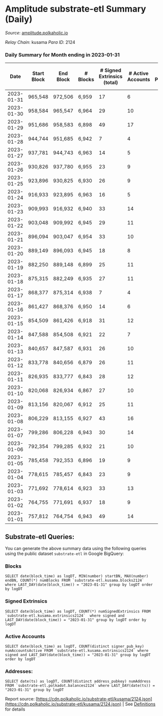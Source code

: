 # Amplitude substrate-etl Summary (Daily)

_Source_: [amplitude.polkaholic.io](https://amplitude.polkaholic.io)

*Relay Chain*: kusama
*Para ID*: 2124



### Daily Summary for Month ending in 2023-01-31


| Date | Start Block | End Block | # Blocks | # Signed Extrinsics (total) | # Active Accounts | # Passive | # New | # Addresses with Balances | # Events | # Transfers | # XCM Transfers In | # XCM Transfers Out |
| ---- | ----------- | --------- | -------- | --------------------------- | ----------------- | --------- | ----- | ------------------------- | -------- | ----------- | ------------------ | ------------------- |
| 2023-01-31 | 965,548 | 972,506 | 6,959  | 17 | 6 |  |  | 727 | 14,046 |   |   |   |
| 2023-01-30 | 958,584 | 965,547 | 6,964  | 29 | 10 |  |  | 727 | 14,139 |   |   |   |
| 2023-01-29 | 951,686 | 958,583 | 6,898  | 49 | 17 |  |  | 727 | 14,119 |   |   |   |
| 2023-01-28 | 944,744 | 951,685 | 6,942  | 7 | 4 |  |  | 727 | 13,954 |   |   |   |
| 2023-01-27 | 937,781 | 944,743 | 6,963  | 14 | 5 |  |  | 727 | 14,040 |   |   |   |
| 2023-01-26 | 930,826 | 937,780 | 6,955  | 23 | 9 |  |  | 727 | 14,079 |   |   |   |
| 2023-01-25 | 923,896 | 930,825 | 6,930  | 26 | 9 |  |  | 727 | 14,049 |   |   |   |
| 2023-01-24 | 916,933 | 923,895 | 6,963  | 16 | 5 |  |  | 727 | 14,047 |   |   |   |
| 2023-01-23 | 909,993 | 916,932 | 6,940  | 33 | 14 |  |  | 727 | 14,118 |   |   |   |
| 2023-01-22 | 903,048 | 909,992 | 6,945  | 29 | 11 |  |  | 727 | 14,105 |   |   |   |
| 2023-01-21 | 896,094 | 903,047 | 6,954  | 33 | 10 |  |  | 727 | 14,144 |   |   |   |
| 2023-01-20 | 889,149 | 896,093 | 6,945  | 18 | 8 |  |  | 727 | 14,031 |   |   |   |
| 2023-01-19 | 882,250 | 889,148 | 6,899  | 25 | 11 |  |  | 727 | 13,982 |   |   |   |
| 2023-01-18 | 875,315 | 882,249 | 6,935  | 27 | 11 |  |  | 727 | 14,069 |   |   |   |
| 2023-01-17 | 868,377 | 875,314 | 6,938  | 7 | 4 |  |  | 727 | 13,944 |   |   |   |
| 2023-01-16 | 861,427 | 868,376 | 6,950  | 14 | 6 |  |  | 727 | 14,017 |   |   |   |
| 2023-01-15 | 854,509 | 861,426 | 6,918  | 31 | 12 |  |  | 727 | 14,065 |   |   |   |
| 2023-01-14 | 847,588 | 854,508 | 6,921  | 22 | 7 |  |  | 727 | 14,009 |   |   |   |
| 2023-01-13 | 840,657 | 847,587 | 6,931  | 26 | 10 |  |  | 727 | 14,051 |   |   |   |
| 2023-01-12 | 833,778 | 840,656 | 6,879  | 26 | 11 |  |  | 727 | 13,945 |   |   |   |
| 2023-01-11 | 826,935 | 833,777 | 6,843  | 28 | 12 |  |  | 727 | 13,884 |   |   |   |
| 2023-01-10 | 820,068 | 826,934 | 6,867  | 27 | 10 |  |  | 727 | 13,928 |   |   |   |
| 2023-01-09 | 813,156 | 820,067 | 6,912  | 25 | 11 |  |  | 727 | 14,008 |   |   |   |
| 2023-01-08 | 806,229 | 813,155 | 6,927  | 43 | 16 |  |  | 727 | 14,172 |   |   |   |
| 2023-01-07 | 799,286 | 806,228 | 6,943  | 30 | 14 |  |  | 727 | 14,100 |   |   |   |
| 2023-01-06 | 792,354 | 799,285 | 6,932  | 21 | 10 |  |  | 727 | 14,021 |   |   |   |
| 2023-01-05 | 785,458 | 792,353 | 6,896  | 19 | 9 |  |  | 727 | 13,939 |   |   |   |
| 2023-01-04 | 778,615 | 785,457 | 6,843  | 23 | 9 |  |  | 727 | 13,858 |   |   |   |
| 2023-01-03 | 771,692 | 778,614 | 6,923  | 33 | 13 |  |  | 727 | 14,081 |   |   |   |
| 2023-01-02 | 764,755 | 771,691 | 6,937  | 18 | 9 |  |  | 727 | 14,016 |   |   |   |
| 2023-01-01 | 757,812 | 764,754 | 6,943  | 49 | 14 |  |  | 727 | 14,216 |   |   |   |

## Substrate-etl Queries:
You can generate the above summary data using the following queries using the public dataset `substrate-etl` in Google BigQuery:


### Blocks
```
SELECT date(block_time) as logDT, MIN(number) startBN, MAX(number) endBN, COUNT(*) numBlocks FROM `substrate-etl.kusama.blocks2124`  where LAST_DAY(date(block_time)) = "2023-01-31" group by logDT order by logDT
```


### Signed Extrinsics
```
SELECT date(block_time) as logDT, COUNT(*) numSignedExtrinsics FROM `substrate-etl.kusama.extrinsics2124`  where signed and LAST_DAY(date(block_time)) = "2023-01-31" group by logDT order by logDT
```


### Active Accounts
```
SELECT date(block_time) as logDT, COUNT(distinct signer_pub_key) numAccountsActive FROM `substrate-etl.kusama.extrinsics2124` where signed and LAST_DAY(date(block_time)) = "2023-01-31" group by logDT order by logDT
```


### Addresses:
```
SELECT date(ts) as logDT, COUNT(distinct address_pubkey) numAddress FROM `substrate-etl.polkadot.balances2124` where LAST_DAY(date(ts)) = "2023-01-31" group by logDT
```



Report source: [https://cdn.polkaholic.io/substrate-etl/kusama/2124.json](https://cdn.polkaholic.io/substrate-etl/kusama/2124.json) | See [Definitions](/DEFINITIONS.md) for details
